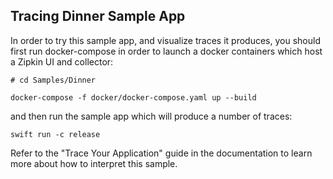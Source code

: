 ## Tracing Dinner Sample App

In order to try this sample app, and visualize traces it produces, you should first run docker-compose in order
to launch a docker containers which host a Zipkin UI and collector:

```
# cd Samples/Dinner

docker-compose -f docker/docker-compose.yaml up --build
```

and then run the sample app which will produce a number of traces:

```
swift run -c release
```

Refer to the "Trace Your Application" guide in the documentation to learn more about how to interpret this sample.